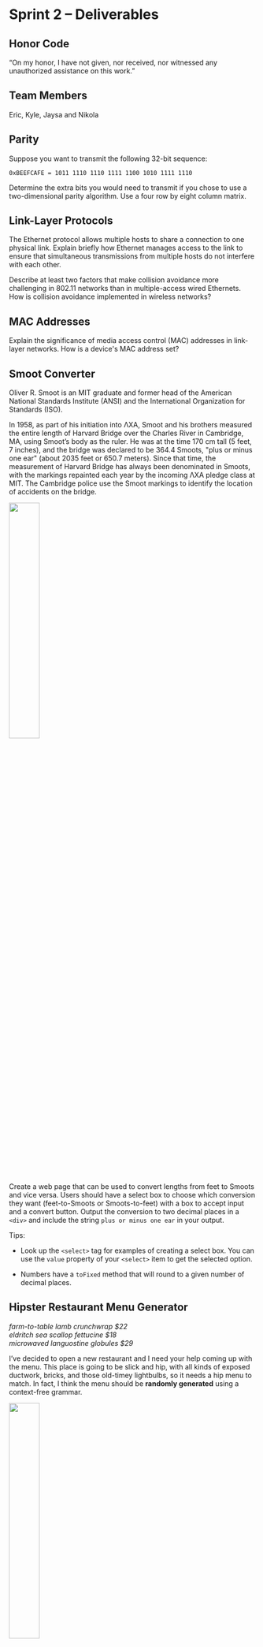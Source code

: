 # Sprint 2 &ndash; Deliverables

## Honor Code

“On my honor, I have not given, nor received, nor witnessed any unauthorized assistance on this
work.”

## Team Members

Eric, Kyle, Jaysa and Nikola

## Parity

Suppose you want to transmit the following 32-bit sequence:

```
0xBEEFCAFE = 1011 1110 1110 1111 1100 1010 1111 1110
```

Determine the extra bits you would need to transmit if you chose to use a two-dimensional parity algorithm. Use a four row by eight column matrix.

## Link-Layer Protocols

The Ethernet protocol allows multiple hosts to share a connection to one physical link. Explain briefly how Ethernet manages access to the link to ensure that simultaneous transmissions from multiple hosts do not interfere with each other.

Describe at least two factors that make collision avoidance more challenging in 802.11 networks than in multiple-access wired Ethernets. How is collision avoidance implemented in wireless networks?

## MAC Addresses

Explain the significance of media access control (MAC) addresses in link-layer networks. How is a device's MAC address set?

## Smoot Converter

Oliver R. Smoot is an MIT graduate and former head of the American National Standards Institute (ANSI) and the International Organization for Standards (ISO).

In 1958, as part of his initiation into ΛXA, Smoot and his brothers measured the entire length of Harvard Bridge over the Charles River in Cambridge, MA, using Smoot’s body as the ruler. He was at the time 170 cm tall (5 feet, 7 inches), and the bridge was declared to be 364.4 Smoots, "plus or minus one ear" (about 2035 feet or 650.7 meters). Since that time, the measurement of Harvard Bridge has always been denominated in Smoots, with the markings repainted each year by the incoming ΛXA pledge class at MIT. The Cambridge police use the Smoot markings to identify the location of accidents on the bridge.

<img src="https://alum.mit.edu/sites/default/files/styles/article_desktop/public/images/SMOOT.jpg?itok=jMC7rC_T" width="35%" />

Create a web page that can be used to convert lengths from feet to Smoots and vice versa. Users should have a select box to choose which conversion they want (feet-to-Smoots or
Smoots-to-feet) with a box to accept input and a convert button. Output the conversion to two decimal places in a `<div>` and include the string `plus or minus one ear` in your
output.

Tips:

- Look up the `<select>` tag for examples of creating a select box. You can use the `value` property of your `<select>` item to get the selected option.

- Numbers have a `toFixed` method that will round to a given number of decimal places.


## Hipster Restaurant Menu Generator

*farm-to-table lamb crunchwrap $22*  
*eldritch sea scallop fettucine $18*  
*microwaved languostine globules $29*

I’ve decided to open a new restaurant and I need your help coming up with the menu. This place is going to be slick and hip, with all kinds of exposed ductwork, bricks, 
and those old-timey lightbulbs, so it needs a hip menu to match. In fact, I think the menu should be **randomly generated** using a context-free grammar.

<img src="https://travelgrrrls.files.wordpress.com/2019/05/edison-bar2.jpg" width="35%" />

[*LATFH*](https://travelgrrrls.wordpress.com/2019/05/02/hipster-light/)

In this project, you’re going to write a page that uses JavaScript and DOM-manipulation to automatically create a restaurant menu.

- Your menu is going to have three sections: appetizers, mains, and desserts. Each section should use a different set of ingredients and preparations and different generation 
rules so that the menu items are unique. Put at least three items in each section.

- Use `menu_generator.html` as a starting point. It shows an example of generating the appetizer section. Use the code as a template to finish the other two sections. You can 
modify the ingredients and options for the appetizers if you want to use my choices in other sections.

- Give your restaurant its own name and modify the hip styling so your page has its own look.
